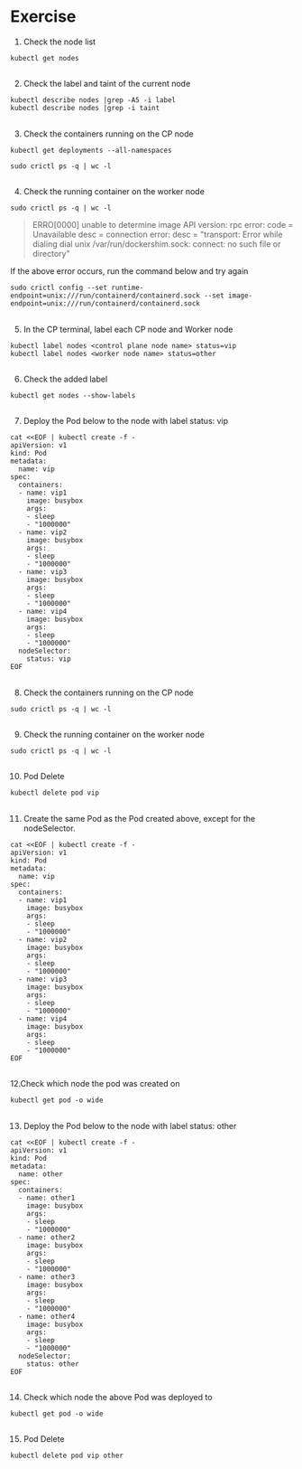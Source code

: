 # Exercise


1. Check the node list
```
kubectl get nodes
```

##

2. Check the label and taint of the current node
```
kubectl describe nodes |grep -A5 -i label
kubectl describe nodes |grep -i taint
```

##

3. Check the containers running on the CP node

```
kubectl get deployments --all-namespaces
```
```
sudo crictl ps -q | wc -l
```

##

4. Check the running container on the worker node
```
sudo crictl ps -q | wc -l
```

> ERRO[0000] unable to determine image API version: rpc error: code = Unavailable desc = connection error: desc = "transport: Error while dialing dial unix /var/run/dockershim.sock: connect: no such file or directory"

If the above error occurs, run the command below and try again
```
sudo crictl config --set runtime-endpoint=unix:///run/containerd/containerd.sock --set image-endpoint=unix:///run/containerd/containerd.sock
```

##

5. In the CP terminal, label each CP node and Worker node

```
kubectl label nodes <control plane node name> status=vip
kubectl label nodes <worker node name> status=other
```

##

6. Check the added label
```
kubectl get nodes --show-labels
```

##


7. Deploy the Pod below to the node with label status: vip
```
cat <<EOF | kubectl create -f -
apiVersion: v1
kind: Pod
metadata:
  name: vip
spec:
  containers:
  - name: vip1
    image: busybox
    args:
    - sleep
    - "1000000"
  - name: vip2
    image: busybox
    args:
    - sleep
    - "1000000"
  - name: vip3
    image: busybox
    args:
    - sleep
    - "1000000"
  - name: vip4
    image: busybox
    args:
    - sleep
    - "1000000"
  nodeSelector:
    status: vip
EOF
```

##

8. Check the containers running on the CP node

```
sudo crictl ps -q | wc -l
```

##

9. Check the running container on the worker node
```
sudo crictl ps -q | wc -l
```
##

10. Pod Delete
```
kubectl delete pod vip
```

##

11. Create the same Pod as the Pod created above, except for the nodeSelector.
```
cat <<EOF | kubectl create -f -
apiVersion: v1
kind: Pod
metadata:
  name: vip
spec:
  containers:
  - name: vip1
    image: busybox
    args:
    - sleep
    - "1000000"
  - name: vip2
    image: busybox
    args:
    - sleep
    - "1000000"
  - name: vip3
    image: busybox
    args:
    - sleep
    - "1000000"
  - name: vip4
    image: busybox
    args:
    - sleep
    - "1000000"
EOF
```

##

12.Check which node the pod was created on
```
kubectl get pod -o wide
```

##

13. Deploy the Pod below to the node with label status: other
```
cat <<EOF | kubectl create -f -
apiVersion: v1
kind: Pod
metadata:
  name: other
spec:
  containers:
  - name: other1
    image: busybox
    args:
    - sleep
    - "1000000"
  - name: other2
    image: busybox
    args:
    - sleep
    - "1000000"
  - name: other3
    image: busybox
    args:
    - sleep
    - "1000000"
  - name: other4
    image: busybox
    args:
    - sleep
    - "1000000"
  nodeSelector:
    status: other
EOF
```

##

14. Check which node the above Pod was deployed to
```
kubectl get pod -o wide
```
##

15. Pod Delete
```
kubectl delete pod vip other
```
